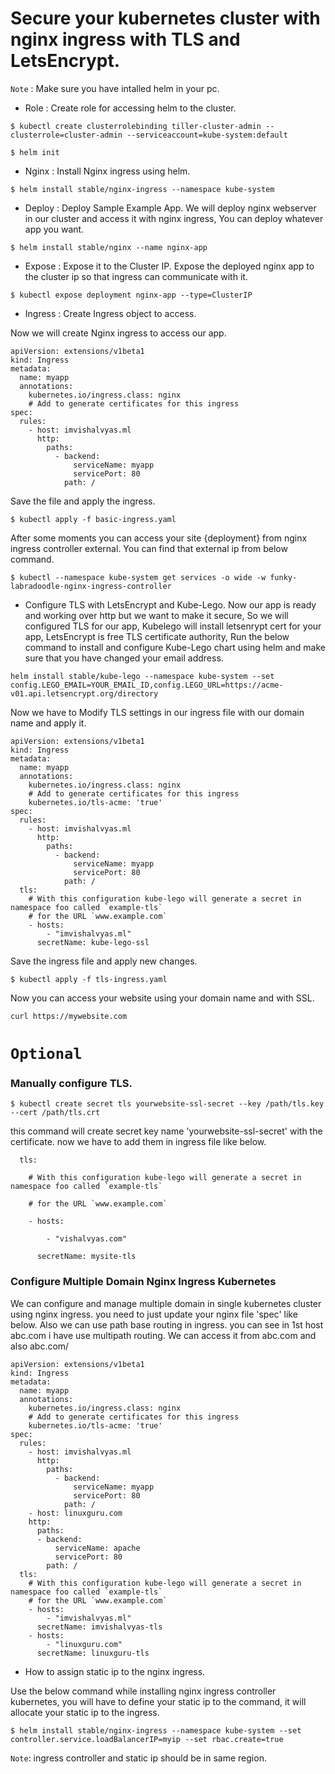 # Secure your kubernetes cluster with nginx ingress with TLS and LetsEncrypt.

`Note` : Make sure you have intalled helm in your pc.

* Role : Create role for accessing helm to the cluster.
```
$ kubectl create clusterrolebinding tiller-cluster-admin --clusterrole=cluster-admin --serviceaccount=kube-system:default
```
```
$ helm init
```

* Nginx : Install Nginx ingress using helm.
```
$ helm install stable/nginx-ingress --namespace kube-system
```

* Deploy : Deploy Sample Example App.
We will deploy nginx webserver in our cluster and access it with nginx ingress, You can deploy whatever app you want.
```
$ helm install stable/nginx --name nginx-app
```


* Expose : Expose it to the Cluster IP.
Expose the deployed nginx app to the cluster ip so that ingress can communicate with it.
```
$ kubectl expose deployment nginx-app --type=ClusterIP
```



* Ingress : Create Ingress object to access.

Now we will create Nginx ingress to access our app.


```
apiVersion: extensions/v1beta1
kind: Ingress
metadata:
  name: myapp
  annotations:
    kubernetes.io/ingress.class: nginx
    # Add to generate certificates for this ingress
spec:
  rules:
    - host: imvishalvyas.ml
      http:
        paths:
          - backend:
              serviceName: myapp
              servicePort: 80
            path: /

```

Save the file and apply the ingress.

```
$ kubectl apply -f basic-ingress.yaml
```


After some moments you can access your site {deployment} from nginx ingress controller external. You can find that external ip from below command.
```
$ kubectl --namespace kube-system get services -o wide -w funky-labradoodle-nginx-ingress-controller
```




* Configure TLS with LetsEncrypt and Kube-Lego.
Now our app is ready and working over http but we want to make it secure, So we will configured TLS for our app, Kubelego will install letsenrypt cert for your app, LetsEncrypt is free TLS certificate authority, Run the below command to install and configure Kube-Lego chart using helm and make sure that you have changed your email address.

```
helm install stable/kube-lego --namespace kube-system --set config.LEGO_EMAIL=YOUR_EMAIL_ID,config.LEGO_URL=https://acme-v01.api.letsencrypt.org/directory
```

Now we have to Modify TLS settings in our ingress file with our domain name and apply it.

```
apiVersion: extensions/v1beta1
kind: Ingress
metadata:
  name: myapp
  annotations:
    kubernetes.io/ingress.class: nginx
    # Add to generate certificates for this ingress
    kubernetes.io/tls-acme: 'true'
spec:
  rules:
    - host: imvishalvyas.ml
      http:
        paths:
          - backend:
              serviceName: myapp
              servicePort: 80
            path: /
  tls:
    # With this configuration kube-lego will generate a secret in namespace foo called `example-tls`
    # for the URL `www.example.com`
    - hosts:
        - "imvishalvyas.ml"
      secretName: kube-lego-ssl

```



Save the ingress file and apply new changes.

```
$ kubectl apply -f tls-ingress.yaml
```


Now you can access your website using your domain name and with SSL.

```
curl https://mywebsite.com
```


# `Optional`

### Manually configure TLS.
```
$ kubectl create secret tls yourwebsite-ssl-secret --key /path/tls.key --cert /path/tls.crt
```
this command will create secret key name 'yourwebsite-ssl-secret' with the certificate. now we have to add them in ingress file like below.

```
  tls:

    # With this configuration kube-lego will generate a secret in namespace foo called `example-tls`

    # for the URL `www.example.com`

    - hosts:

        - "vishalvyas.com"

      secretName: mysite-tls
```

### Configure Multiple Domain Nginx Ingress Kubernetes

We can configure and manage multiple domain in single kubernetes cluster using nginx ingress. you need to just update your nginx file 'spec' like below. Also we can use path base routing in ingress. you can see in 1st host abc.com i have use multipath routing. We can access it from abc.com and also abc.com/

```
apiVersion: extensions/v1beta1
kind: Ingress
metadata:
  name: myapp
  annotations:
    kubernetes.io/ingress.class: nginx
    # Add to generate certificates for this ingress
    kubernetes.io/tls-acme: 'true'
spec:
  rules:
    - host: imvishalvyas.ml
      http:
        paths:
          - backend:
              serviceName: myapp
              servicePort: 80
            path: /
    - host: linuxguru.com
    http:
      paths:
      - backend:
          serviceName: apache
          servicePort: 80
        path: /
  tls:
    # With this configuration kube-lego will generate a secret in namespace foo called `example-tls`
    # for the URL `www.example.com`
    - hosts:
        - "imvishalvyas.ml"
      secretName: imvishalvyas-tls
    - hosts:
        - "linuxguru.com"
      secretName: linuxguru-tls
```



* How to assign static ip to the nginx ingress.

Use the below command while installing nginx ingress controller kubernetes, you will have to define your static ip to the command, it will allocate your static ip to the ingress.

```
$ helm install stable/nginx-ingress --namespace kube-system --set controller.service.loadBalancerIP=myip --set rbac.create=true
```

`Note`: ingress controller and static ip should be in same region.